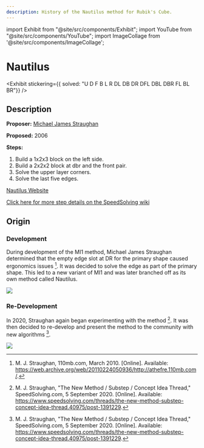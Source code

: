```yaml
---
description: History of the Nautilus method for Rubik's Cube.
---
```


import Exhibit from "@site/src/components/Exhibit";
import YouTube from "@site/src/components/YouTube";
import ImageCollage from '@site/src/components/ImageCollage';

# Nautilus

<Exhibit
stickering={{
    solved: "U D F B L R DL DB DR DFL DBL DBR FL BL BR"}}
/>

## Description

**Proposer:** [Michael James Straughan](CubingContributors/MethodDevelopers.md#straughan-michael-james-athefre)

**Proposed:** 2006

**Steps:**

1. Build a 1x2x3 block on the left side.
2. Build a 2x2x2 block at dbr and the front pair.
3. Solve the upper layer corners.
4. Solve the last five edges.

[Nautilus Website](https://sites.google.com/view/nautilus-method)

[Click here for more step details on the SpeedSolving wiki](https://www.speedsolving.com/wiki/index.php/Nautilus)

## Origin

### Development

During development of the MI1 method, Michael James Straughan determined that the empty edge slot at DR for the primary shape caused ergonomics issues [^straughan-2010]. It was decided to solve the edge as part of the primary shape. This led to a new variant of MI1 and was later branched off as its own method called Nautilus.

![](img/MI1/Site.png)

### Re-Development

In 2020, Straughan again began experimenting with the method [^straughan-2020]. It was then decided to re-develop and present the method to the community with new algorithms [^straughan-2020].

![](img/Nautilus/2020.png)

[^straughan-2010]: M. J. Straughan, 110mb.com, March 2010. [Online]. Available: https://web.archive.org/web/20110224050936/http://athefre.110mb.com/.
[^straughan-2020]: M. J. Straughan, "The New Method / Substep / Concept Idea Thread," SpeedSolving.com, 5 September 2020. [Online]. Available: https://www.speedsolving.com/threads/the-new-method-substep-concept-idea-thread.40975/post-1391229.
[^straughan-2020]: M. J. Straughan, Nautilus Website, [Online]. Available: https://sites.google.com/view/nautilus-method.